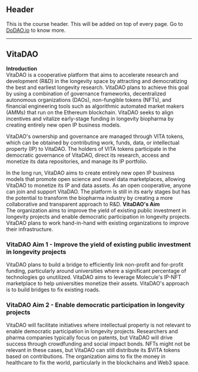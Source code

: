 ## Header
This is the course header. This will be added on top of every page. Go to [DoDAO.io](https://www.dodao.io) to know more.

 ---
 
 ## VitaDAO
 
 **Introduction**        
VitaDAO is a cooperative platform that aims to accelerate research and development (R&D) in the longevity space by attracting and democratizing the best and earliest longevity research. VitaDAO plans to achieve this goal by using a combination of governance frameworks, decentralized autonomous organizations (DAOs), non-fungible tokens (NFTs), and financial engineering tools such as algorithmic automated market makers (AMMs) that run on the Ethereum blockchain. VitaDAO seeks to align incentives and vitalize early-stage funding in longevity biopharma by creating entirely new open IP business models.

VitaDAO's ownership and governance are managed through VITA tokens, which can be obtained by contributing work, funds, data, or intellectual property (IP) to VitaDAO. The holders of VITA tokens participate in the democratic governance of VitaDAO, direct its research, access and monetize its data repositories, and manage its IP portfolio.

In the long run, VitaDAO aims to create entirely new open IP business models that promote open science and novel data marketplaces, allowing VitaDAO to monetize its IP and data assets. As an open cooperative, anyone can join and support VitaDAO. The platform is still in its early stages but has the potential to transform the biopharma industry by creating a more collaborative and transparent approach to R&D. 
 **VitaDAO's Aim**        
 The organization aims to improve the yield of existing public investment in longevity projects and enable democratic participation in longevity projects. VitaDAO plans to work hand-in-hand with existing organizations to improve their infrastructure.

### VitaDAO Aim 1 - Improve the yield of existing public investment in longevity projects
VitaDAO plans to build a bridge to efficiently link non-profit and for-profit funding, particularly around universities where a significant percentage of technologies go unutilized. VitaDAO aims to leverage Molecule's IP-NFT marketplace to help universities monetize their assets. VitaDAO's approach is to build bridges to fix existing roads.

### VitaDAO Aim 2 - Enable democratic participation in longevity projects
VitaDAO will facilitate initiatives where intellectual property is not relevant to enable democratic participation in longevity projects. Researchers and pharma companies typically focus on patents, but VitaDAO will drive success through crowdfunding and social impact bonds. NFTs might not be relevant in these cases, but VitaDAO can still distribute its $VITA tokens based on contributions. The organization aims to fix the money in healthcare to fix the world, particularly in the blockchains and Web3 space. 
 
